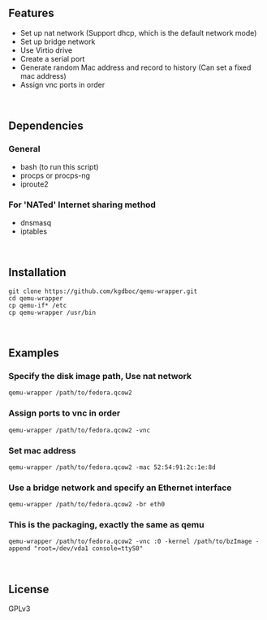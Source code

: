 ## Features
* Set up nat network (Support dhcp, which is the default network mode)
* Set up bridge network
* Use Virtio drive
* Create a serial port
* Generate random Mac address and record to history (Can set a fixed mac address)
* Assign vnc ports in order
<br/>

## Dependencies
### General
* bash (to run this script)
* procps or procps-ng
* iproute2

### For 'NATed' Internet sharing method
* dnsmasq
* iptables
<br/>

## Installation
    git clone https://github.com/kgdboc/qemu-wrapper.git
    cd qemu-wrapper
    cp qemu-if* /etc
    cp qemu-wrapper /usr/bin
<br/>

## Examples
### Specify the disk image path, Use nat network
    qemu-wrapper /path/to/fedora.qcow2

### Assign ports to vnc in order
    qemu-wrapper /path/to/fedora.qcow2 -vnc

### Set mac address
    qemu-wrapper /path/to/fedora.qcow2 -mac 52:54:91:2c:1e:8d

### Use a bridge network and specify an Ethernet interface 
    qemu-wrapper /path/to/fedora.qcow2 -br eth0

### This is the packaging, exactly the same as qemu
    qemu-wrapper /path/to/fedora.qcow2 -vnc :0 -kernel /path/to/bzImage -append "root=/dev/vda1 console=ttyS0"
<br/>

## License
GPLv3
